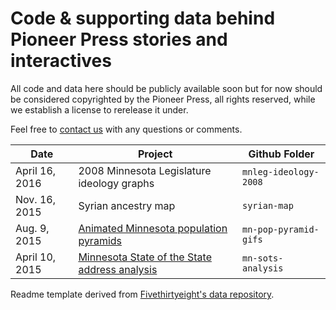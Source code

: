 # Code &amp; supporting data behind Pioneer Press stories and interactives

All code and data here should be publicly available soon but for now should be considered copyrighted by the Pioneer Press, all rights reserved, while we establish a license to rerelease it under.

Feel free to [contact us](mailto:datacenter@pioneerpress.com) with any questions or comments.

Date | Project | Github Folder
---|---------|-------------
April 16, 2016 | 2008 Minnesota Legislature ideology graphs | `mnleg-ideology-2008`
Nov. 16, 2015 | Syrian ancestry map | `syrian-map`
Aug. 9, 2015 | [Animated Minnesota population pyramids](http://blogs.twincities.com/politics/2015/08/09/visualized-minnesotas-greying-future/) | `mn-pop-pyramid-gifs`
April 10, 2015 | [Minnesota State of the State address analysis](http://blogs.twincities.com/politics/2015/04/10/governors-by-their-words/) | `mn-sots-analysis`

Readme template derived from [Fivethirtyeight's data repository](https://github.com/fivethirtyeight/data).
